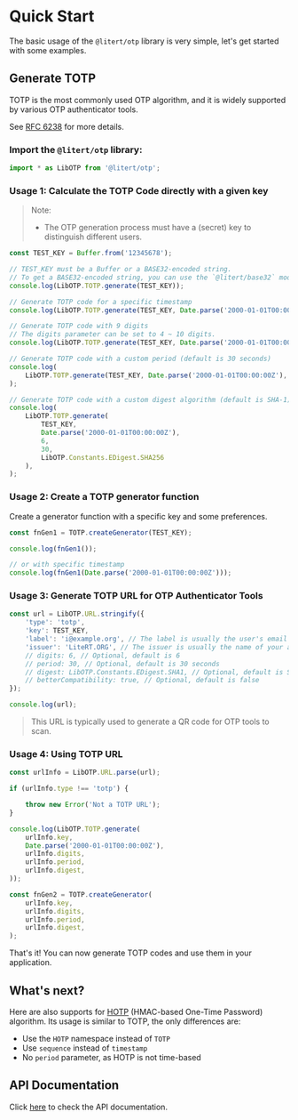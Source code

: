 # Quick Start

The basic usage of the `@litert/otp` library is very simple, let's get started with some examples.

## Generate TOTP

TOTP is the most commonly used OTP algorithm, and it is widely supported by various OTP authenticator tools.

See [RFC 6238](https://datatracker.ietf.org/doc/html/rfc6238) for more details.

### Import the `@litert/otp` library:

```ts
import * as LibOTP from '@litert/otp';
```

### Usage 1: Calculate the TOTP Code directly with a given key

> Note:
> - The OTP generation process must have a (secret) key to distinguish different users.

```ts
const TEST_KEY = Buffer.from('12345678');

// TEST_KEY must be a Buffer or a BASE32-encoded string.
// To get a BASE32-encoded string, you can use the `@litert/base32` module encode/decode it
console.log(LibOTP.TOTP.generate(TEST_KEY));

// Generate TOTP code for a specific timestamp
console.log(LibOTP.TOTP.generate(TEST_KEY, Date.parse('2000-01-01T00:00:00Z')));

// Generate TOTP code with 9 digits
// The digits parameter can be set to 4 ~ 10 digits.
console.log(LibOTP.TOTP.generate(TEST_KEY, Date.parse('2000-01-01T00:00:00Z'), 9));

// Generate TOTP code with a custom period (default is 30 seconds)
console.log(
    LibOTP.TOTP.generate(TEST_KEY, Date.parse('2000-01-01T00:00:00Z'), 6, 60),
);

// Generate TOTP code with a custom digest algorithm (default is SHA-1)
console.log(
    LibOTP.TOTP.generate(
        TEST_KEY,
        Date.parse('2000-01-01T00:00:00Z'),
        6,
        30,
        LibOTP.Constants.EDigest.SHA256
    ),
);
```

### Usage 2: Create a TOTP generator function

Create a generator function with a specific key and some preferences.

```ts
const fnGen1 = TOTP.createGenerator(TEST_KEY);

console.log(fnGen1());

// or with specific timestamp
console.log(fnGen1(Date.parse('2000-01-01T00:00:00Z')));
```

### Usage 3: Generate TOTP URL for OTP Authenticator Tools

```ts
const url = LibOTP.URL.stringify({
    'type': 'totp',
    'key': TEST_KEY,
    'label': 'i@example.org', // The label is usually the user's email or username
    'issuer': 'LiteRT.ORG', // The issuer is usually the name of your application or service
    // digits: 6, // Optional, default is 6
    // period: 30, // Optional, default is 30 seconds
    // digest: LibOTP.Constants.EDigest.SHA1, // Optional, default is SHA-1
    // betterCompatibility: true, // Optional, default is false
});

console.log(url);
```

> This URL is typically used to generate a QR code for OTP tools to scan.

### Usage 4: Using TOTP URL

```ts
const urlInfo = LibOTP.URL.parse(url);

if (urlInfo.type !== 'totp') {

    throw new Error('Not a TOTP URL');
}

console.log(LibOTP.TOTP.generate(
    urlInfo.key,
    Date.parse('2000-01-01T00:00:00Z'),
    urlInfo.digits,
    urlInfo.period,
    urlInfo.digest,
));

const fnGen2 = TOTP.createGenerator(
    urlInfo.key,
    urlInfo.digits,
    urlInfo.period,
    urlInfo.digest,
);
```

That's it! You can now generate TOTP codes and use them in your application.

## What's next?

Here are also supports for [HOTP](https://datatracker.ietf.org/doc/html/rfc4226) (HMAC-based One-Time Password) algorithm. Its usage is similar to TOTP, the only differences are:

- Use the `HOTP` namespace instead of `TOTP`
- Use `sequence` instead of `timestamp`
- No `period` parameter, as HOTP is not time-based

## API Documentation

Click [here](https://litert.org/projects/otp.js/api-docs/) to check the API documentation.
